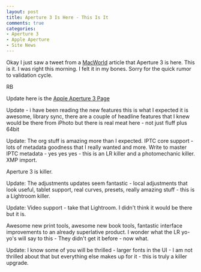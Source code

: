 ```yaml
---
layout: post
title: Aperture 3 Is Here - This Is It
comments: true
categories:
- Aperture 3
- Apple Aperture
- Site News
---
```

Okay I just saw a tweet from a <a href="http://www.macworld.com/article/146231/2010/02/aperture3.html">MacWorld</a> article that Aperture 3 is here. This is it. I was right this morning. I felt it in my bones. Sorry for the quick rumor to validation cycle.

RB

Update here is the <a href="http://www.apple.com/aperture/">Apple Aperture 3 Page</a>

Update - i have been reading the new features this is what I expected it is awesome, library sync, there are a couple of headline features that I knew would be there from iPhoto but there is real meat here - not just fluff plus 64bit

Update: The org stuff is amazing more than I expected. IPTC core support - lots of metadata goodness that I really wanted and more. Write to master IPTC metadata - yes yes yes - this is an LR killer and a photomechanic killer. XMP import.

Aperture 3 is killer.

Update: The adjustments updates seem fantastic - local adjustments that look useful, tablet support, real curves, presets, really amazing stuff - this is a Lightroom killer.

Update: Video support - take that Lightroom. I didn't think it would be there but it is.

Awesome new print tools, awesome new book tools, fantastic interface improvements to an already superlative product. I wonder what the LR yo-yo's will say to this - They didn't get it before - now what.

Update: I know some of you will be thrilled - larger fonts in the UI - I am not thrilled about that but everything else makes up for it - this is truly a killer upgrade.